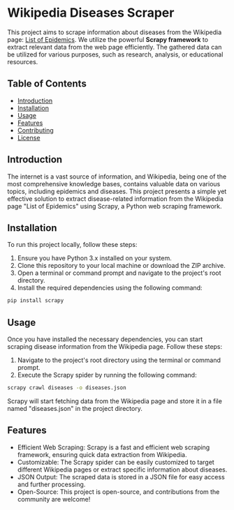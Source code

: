 # Wikipedia Diseases Scraper


This project aims to scrape information about diseases from the Wikipedia page: [List of Epidemics](https://en.wikipedia.org/wiki/List_of_epidemics). We utilize the powerful **Scrapy framework** to extract relevant data from the web page efficiently. The gathered data can be utilized for various purposes, such as research, analysis, or educational resources.

## Table of Contents

- [Introduction](#introduction)
- [Installation](#installation)
- [Usage](#usage)
- [Features](#features)
- [Contributing](#contributing)
- [License](#license)

## Introduction

The internet is a vast source of information, and Wikipedia, being one of the most comprehensive knowledge bases, contains valuable data on various topics, including epidemics and diseases. This project presents a simple yet effective solution to extract disease-related information from the Wikipedia page "List of Epidemics" using Scrapy, a Python web scraping framework.

## Installation

To run this project locally, follow these steps:

1. Ensure you have Python 3.x installed on your system.
2. Clone this repository to your local machine or download the ZIP archive.
3. Open a terminal or command prompt and navigate to the project's root directory.
4. Install the required dependencies using the following command:

```bash
pip install scrapy
```
## Usage
Once you have installed the necessary dependencies, you can start scraping disease information from the Wikipedia page. Follow these steps:

1. Navigate to the project's root directory using the terminal or command prompt.
2. Execute the Scrapy spider by running the following command:

```bash
scrapy crawl diseases -o diseases.json
```


Scrapy will start fetching data from the Wikipedia page and store it in a file named "diseases.json" in the project directory.
## Features
- Efficient Web Scraping: Scrapy is a fast and efficient web scraping framework, ensuring quick data extraction from Wikipedia.
- Customizable: The Scrapy spider can be easily customized to target different Wikipedia pages or extract specific information about diseases.
- JSON Output: The scraped data is stored in a JSON file for easy access and further processing.
- Open-Source: This project is open-source, and contributions from the community are welcome!



